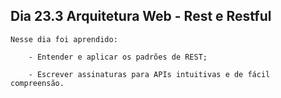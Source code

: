 ## Dia 23.3 Arquitetura Web - Rest e Restful

    Nesse dia foi aprendido:

        - Entender e aplicar os padrões de REST;

        - Escrever assinaturas para APIs intuitivas e de fácil compreensão.

